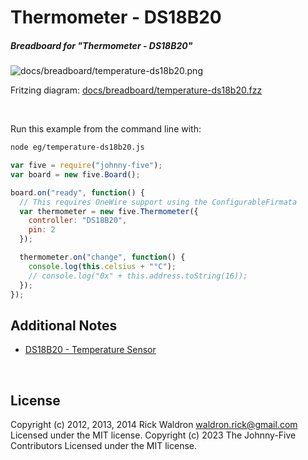 <!--remove-start-->

# Thermometer - DS18B20

<!--remove-end-->






##### Breadboard for "Thermometer - DS18B20"



![docs/breadboard/temperature-ds18b20.png](breadboard/temperature-ds18b20.png)<br>

Fritzing diagram: [docs/breadboard/temperature-ds18b20.fzz](breadboard/temperature-ds18b20.fzz)

&nbsp;




Run this example from the command line with:
```bash
node eg/temperature-ds18b20.js
```


```javascript
var five = require("johnny-five");
var board = new five.Board();

board.on("ready", function() {
  // This requires OneWire support using the ConfigurableFirmata
  var thermometer = new five.Thermometer({
    controller: "DS18B20",
    pin: 2
  });

  thermometer.on("change", function() {
    console.log(this.celsius + "°C");
    // console.log("0x" + this.address.toString(16));
  });
});


```








## Additional Notes
- [DS18B20 - Temperature Sensor](http://www.maximintegrated.com/en/products/analog/sensors-and-sensor-interface/DS18S20.html)

&nbsp;

<!--remove-start-->

## License
Copyright (c) 2012, 2013, 2014 Rick Waldron <waldron.rick@gmail.com>
Licensed under the MIT license.
Copyright (c) 2023 The Johnny-Five Contributors
Licensed under the MIT license.

<!--remove-end-->
